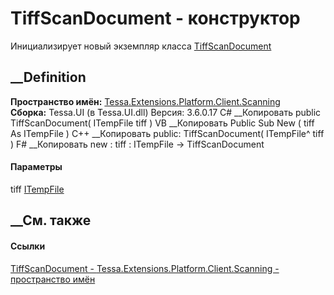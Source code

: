 # TiffScanDocument - конструктор
Инициализирует новый экземпляр класса
[TiffScanDocument](T_Tessa_Extensions_Platform_Client_Scanning_TiffScanDocument.htm)
##  __Definition
 **Пространство имён:**
[Tessa.Extensions.Platform.Client.Scanning](N_Tessa_Extensions_Platform_Client_Scanning.htm)  
 **Сборка:** Tessa.UI (в Tessa.UI.dll) Версия: 3.6.0.17
C# __Копировать
     public TiffScanDocument(
    	ITempFile tiff
    )
VB __Копировать
     Public Sub New ( 
    	tiff As ITempFile
    )
C++ __Копировать
     public:
    TiffScanDocument(
    	ITempFile^ tiff
    )
F# __Копировать
     new : 
            tiff : ITempFile -> TiffScanDocument
#### Параметры
tiff [ITempFile](T_Tessa_Platform_IO_ITempFile.htm)
## __См. также
#### Ссылки
[TiffScanDocument -
](T_Tessa_Extensions_Platform_Client_Scanning_TiffScanDocument.htm)
[Tessa.Extensions.Platform.Client.Scanning - пространство
имён](N_Tessa_Extensions_Platform_Client_Scanning.htm)
